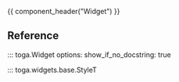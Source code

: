 {{ component_header("Widget") }}

## Reference

::: toga.Widget
    options:
        show_if_no_docstring: true

::: toga.widgets.base.StyleT

